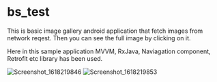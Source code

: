 # bs_test
This is basic image gallery android application that fetch images from network reqest. Then you can see the full image by clicking on it.

Here in this sample application MVVM, RxJava, Naviagation component, Retrofit etc library has been used.

![Screenshot_1618219846](https://user-images.githubusercontent.com/11848389/114373609-99127e80-9ba4-11eb-9262-3f4a3c8c69f8.png)
![Screenshot_1618219853](https://user-images.githubusercontent.com/11848389/114373642-a2035000-9ba4-11eb-9beb-6e61dab52ce8.png)
